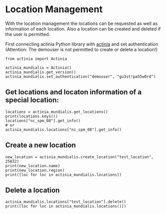 # Location Management

With the location management the locations can be requested as well as
information of each location. Also a location can be created and deleted if the user is permitted.

First connecting actinia Python library with [actinia](https://actinia.mundialis.de/) and
set authentication (Attention: The demouser is not permitted to create or delete a location!)
```
from actinia import Actinia

actinia_mundialis = Actinia()
actinia_mundialis.get_version()
actinia_mundialis.set_authentication("demouser", "gu3st!pa55w0rd")
```

## Get locations and locaton information of a special location:
```
locations = actinia_mundialis.get_locations()
print(locations.keys())
locations["nc_spm_08"].get_info()
# or
actinia_mundialis.locations["nc_spm_08"].get_info()
```

## Create a new location
```
new_location = actinia_mundialis.create_location("test_location", 25832)
print(new_location.name)
print(new_location.region)
print([loc for loc in actinia_mundialis.locations])
```

## Delete a location
```
actinia_mundialis.locations["test_location"].delete()
print([loc for loc in actinia_mundialis.locations()])
```
